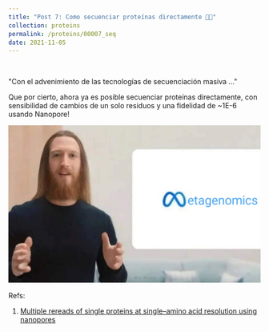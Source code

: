 ```yaml
---
title: "Post 7: Como secuenciar proteínas directamente 👨‍💻"
collection: proteins
permalink: /proteins/00007_seq
date: 2021-11-05
---
```


&nbsp;

"Con el advenimiento de las tecnologías de secuenciación masiva ..."

Que por cierto, ahora ya es posible secuenciar proteínas directamente, con sensibilidad de cambios de un solo residuos y una fidelidad de ~1E-6 usando Nanopore! 

![img](/images/proteins/00007_seq.jpg)


Refs:
1. [Multiple rereads of single proteins at single–amino acid resolution using nanopores](https://www.science.org/doi/10.1126/science.abl4381)
